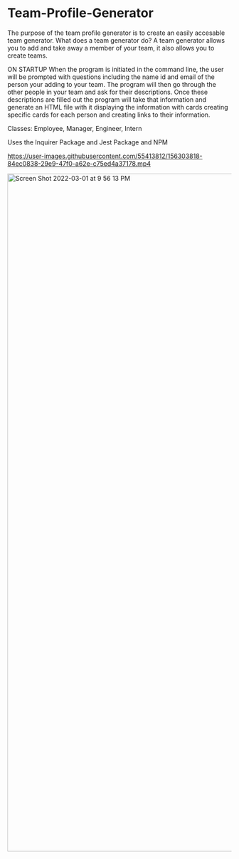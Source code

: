 # Team-Profile-Generator

The purpose of the team profile generator is to create an easily accesable team generator.
What does a team generator do? A team generator allows you to add and take away a member of your team, it also allows you to create teams. 

ON STARTUP
When the program is initiated in the command line, the user will be prompted with questions including the name id and email of the person your adding to your team. 
The program will then go through the other people in your team and ask for their descriptions. 
Once these descriptions are filled out the program will take that information and generate an HTML file with it displaying the information with cards creating specific cards for 
each person and creating links to their information. 


Classes: Employee, Manager, Engineer, Intern 

Uses the Inquirer Package and Jest Package and NPM



https://user-images.githubusercontent.com/55413812/156303818-84ec0838-29e9-47f0-a62e-c75ed4a37178.mp4

<img width="1524" alt="Screen Shot 2022-03-01 at 9 56 13 PM" src="https://user-images.githubusercontent.com/55413812/156303841-e1527c3b-8bba-48f0-bddf-afa3eb41bfe6.png">
